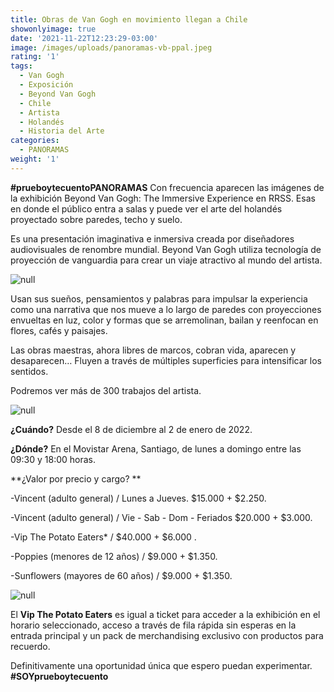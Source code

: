 ```yaml
---
title: Obras de Van Gogh en movimiento llegan a Chile
showonlyimage: true
date: '2021-11-22T12:23:29-03:00'
image: /images/uploads/panoramas-vb-ppal.jpeg
rating: '1'
tags:
  - Van Gogh
  - Exposición
  - Beyond Van Gogh
  - Chile
  - Artista
  - Holandés
  - Historia del Arte
categories:
  - PANORAMAS
weight: '1'
---
```

**\#prueboytecuentoPANORAMAS** Con frecuencia aparecen las imágenes de la exhibición Beyond Van Gogh: The Immersive Experience en RRSS. Esas en donde el público entra a salas y puede ver el arte del holandés proyectado sobre paredes, techo y suelo.

<!--more-->

Es una presentación imaginativa e inmersiva creada por diseñadores audiovisuales de renombre mundial. Beyond Van Gogh utiliza tecnología de proyección de vanguardia para crear un viaje atractivo al mundo del artista. 

![null](/images/uploads/panoramas-vb-ppal.jpeg)

Usan sus sueños, pensamientos y palabras para impulsar la experiencia como una narrativa que nos mueve a lo largo de paredes con proyecciones envueltas en luz, color y formas que se arremolinan, bailan y reenfocan en flores, cafés y paisajes. 

Las obras maestras, ahora libres de marcos, cobran vida, aparecen y desaparecen… Fluyen a través de múltiples superficies para intensificar los sentidos. 

Podremos ver más de 300 trabajos del artista.

![null](/images/uploads/panoramas-vb-2.jpg)

**¿Cuándo?** Desde el 8 de diciembre al 2 de enero de 2022.

**¿Dónde?** En el Movistar Arena, Santiago, de lunes a domingo entre las 09:30 y 18:00 horas.

**¿Valor por precio y cargo?
**

\-Vincent (adulto general) / Lunes a Jueves. $15.000 + $2.250.

\-Vincent (adulto general) / Vie - Sab - Dom - Feriados	$20.000	+ $3.000.

\-Vip The Potato Eaters* / $40.000 + $6.000
.

\-Poppies (menores de 12 años) / $9.000	+ $1.350.

\-Sunflowers (mayores de 60 años) / $9.000 + $1.350.

![null](/images/uploads/panoramas-vb-3.jpg)

El **Vip The Potato Eaters** es igual a ticket para acceder a la exhibición en el horario seleccionado, acceso a través de fila rápida sin esperas en la entrada principal y un pack de merchandising exclusivo con productos para recuerdo.

Definitivamente una oportunidad única que espero puedan experimentar. **\#SOYprueboytecuento**
